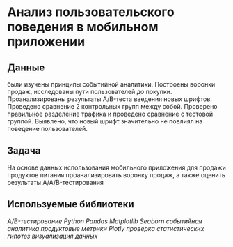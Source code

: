 # Анализ пользовательского поведения в мобильном приложении


## Данные

были изучены принципы событийной аналитики. Построены
воронки продаж, исследованы пути пользователей до покупки. Проанализированы
результаты A/B-теста введения новых шрифтов. Проведено сравнение 2 контрольных групп между
собой.  Проверено правильное разделение трафика и проведено сравнение с тестовой группой.
Выявлено, что новый шрифт значительно не повлиял на поведение пользователей.

## Задача


На основе данных использования мобильного приложения для продажи продуктов питания проанализировать воронку продаж, а также оценить результаты A/A/B-тестирования 

## Используемые библиотеки
*A/B-тестирование
Python
Pandas
Matplotlib
Seaborn
событийная аналитика
продуктовые метрики
Plotly
проверка статистических гипотез
визуализация данных*